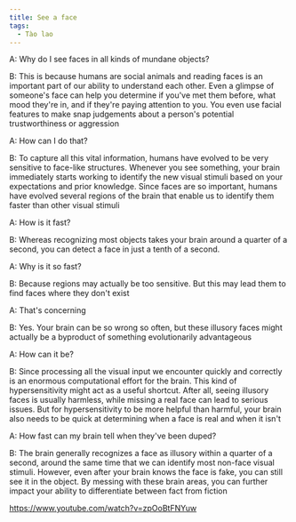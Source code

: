 ```yaml
---
title: See a face
tags:
  - Tào lao
---
```


A: Why do I see faces in all kinds of mundane objects?

B: This is because humans are social animals and reading faces is an important part of our ability to understand each other. Even a glimpse of someone's face can help you determine if you've met them before, what mood they're in, and if they're paying attention to you. You even use facial features to make snap judgements about a person's potential trustworthiness or aggression

A: How can I do that?

B: To capture all this vital information, humans have evolved to be very sensitive to face-like structures. Whenever you see something, your brain immediately starts working to identify the new visual stimuli based on your expectations and prior knowledge. Since faces are so important, humans have evolved several regions of the brain that enable us to identify them faster than other visual stimuli

A: How is it fast?

B: Whereas recognizing most objects takes your brain around a quarter of a second, you can detect a face in just a tenth of a second.

A: Why is it so fast?

B: Because regions may actually be too sensitive. But this may lead them to find faces where they don't exist

A: That's concerning

B: Yes. Your brain can be so wrong so often, but these illusory faces might actually be a byproduct of something evolutionarily advantageous

A: How can it be?

B: Since processing all the visual input we encounter quickly and correctly is an enormous computational effort for the brain. This kind of hypersensitivity might act as a useful shortcut. After all, seeing illusory faces is usually harmless, while missing a real face can lead to serious issues. But for hypersensitivity to be more helpful than harmful, your brain also needs to be quick at determining when a face is real and when it isn't

A: How fast can my brain tell when they've been duped?

B: The brain generally recognizes a face as illusory within a quarter of a second, around the same time that we can identify most non-face visual stimuli. However, even after your brain knows the face is fake, you can still see it in the object. By messing with these brain areas, you can further impact your ability to differentiate between fact from fiction

https://www.youtube.com/watch?v=zpOoBtFNYuw
